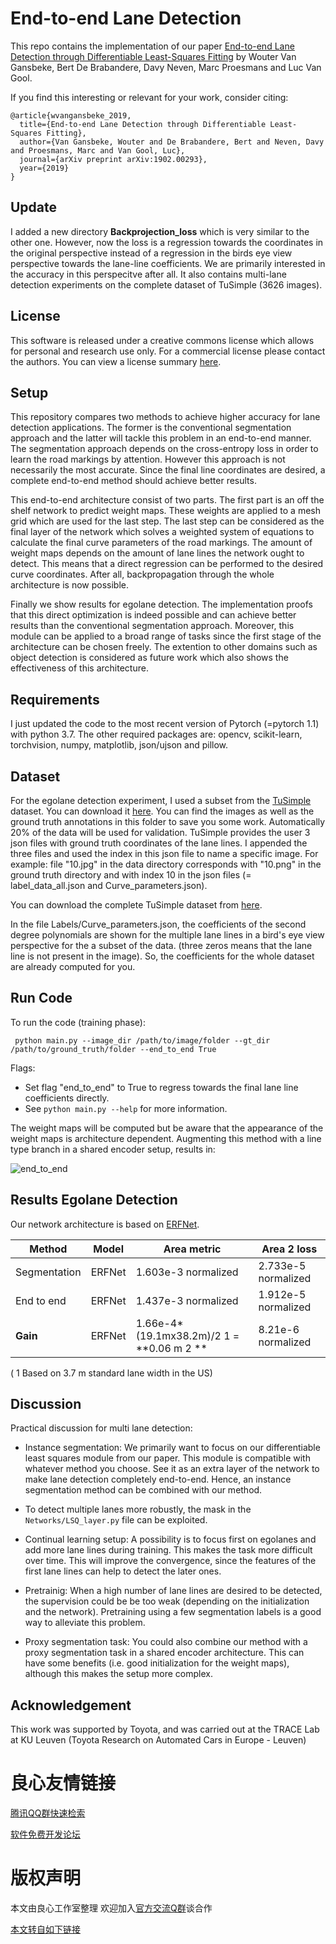 # End-to-end Lane Detection

This repo contains the implementation of our paper [End-to-end Lane Detection through Differentiable Least-Squares Fitting](http://u.720life.cn/g/ef50ff7c3b5c85de9d07d6f28fa05754a01cce459c01dab4bf1e52a2e8429d9d) by Wouter Van Gansbeke, Bert De Brabandere, Davy Neven, Marc Proesmans and Luc Van Gool.

If you find this interesting or relevant for your work, consider citing:
```
@article{wvangansbeke_2019,
  title={End-to-end Lane Detection through Differentiable Least-Squares Fitting},
  author={Van Gansbeke, Wouter and De Brabandere, Bert and Neven, Davy and Proesmans, Marc and Van Gool, Luc},
  journal={arXiv preprint arXiv:1902.00293},
  year={2019}
}
```
## Update
I added a new directory __Backprojection_loss__ which is very similar to the other one. However, now the loss is a regression towards the coordinates in the original perspective instead of a regression in the birds eye view perspective towards the lane-line coefficients. We are primarily interested in the accuracy in this perspecitve after all. It also contains multi-lane detection experiments on the complete dataset of TuSimple (3626 images). 

## License

This software is released under a creative commons license which allows for personal and research use only. For a commercial license please contact the authors. You can view a license summary [here](http://u.720life.cn/g/b77ee7bfee69ac84b98b830822d7c3101745d83bd4a1837b72c6c2d6388fe3d0d9ede201715a4545c4cc3cc2f7c778a9).

## Setup

This repository compares two methods to achieve higher accuracy for lane detection applications. The former is the conventional segmentation approach and the latter will tackle this problem in an end-to-end manner. The segmentation approach depends on the cross-entropy loss in order to learn the road markings by attention. However this approach is not necessarily the most accurate. Since the final line coordinates are desired, a complete end-to-end method should achieve better results.

This end-to-end architecture consist of two parts. The first part is an off the shelf network to predict weight maps. These weights are applied to a mesh grid which are used for the last step. The last step can be considered as the final layer of the network which solves a weighted system of equations to calculate the final curve parameters of the road markings. The amount of weight maps depends on the amount of lane lines the network ought to detect. This means that a direct regression can be performed to the desired curve coordinates. After all, backpropagation through the whole architecture is now possible.

Finally we show results for egolane detection. The implementation proofs that this direct optimization is indeed possible and can achieve better results than the conventional segmentation approach. Moreover, this module can be applied to a broad range of tasks since the first stage of the architecture can be chosen freely. The extention to other domains such as object detection is considered as future work which also shows the effectiveness of this architecture.

## Requirements

I just updated the code to the most recent version of Pytorch (=pytorch 1.1) with python 3.7.
The other required packages are: opencv, scikit-learn, torchvision, numpy, matplotlib, json/ujson and pillow.

## Dataset

For the egolane detection experiment, I used a subset from the [TuSimple](http://u.720life.cn/g/6c8ce04e76de4dec0ef97460854eb2b42b3b9eb55c03b16ef6297c4fe03c4c57) dataset. You can download it [here](http://u.720life.cn/g/3a38f42308c8ee71aa166c0591609e00180f4b51c3f0e4d083b64b9277a2588233ccd948f9f720aee66188402eac005decbac9a4979f7b564e755b66890cf84fe027de16e9a3e6e025d667c51c2f5b6fde0ec41db8b22438da3f882033ea7ab2). You can find the images as well as the ground truth annotations in this folder to save you some work. Automatically 20% of the data will be used for validation. TuSimple provides the user 3 json files with ground truth coordinates of the lane lines. I appended the three files and used the index in this  json file to name a specific image. For example: file "10.jpg" in the data directory corresponds with "10.png" in the ground truth directory and with index 10 in the json files (= label_data_all.json and Curve_parameters.json).

You can download the complete TuSimple dataset from [here](http://u.720life.cn/g/54145d0471d91890860f7f8463c030469ef48b7c5d15bb2c3a69a17c4b92c45e8eede0c9dbf59366cd2f7b11510eead9e8412f91aad124a96e974740f9c26c88).

In the file Labels/Curve_parameters.json, the coefficients of the second degree polynomials are shown for the multiple lane lines in a bird's eye view perspective for the a subset of the data. (three zeros means that the lane line is not present in the image). So, the coefficients for the whole dataset are already computed for you.

## Run Code
To run the code (training phase):

` python main.py --image_dir /path/to/image/folder --gt_dir /path/to/ground_truth/folder --end_to_end True`

Flags:
- Set flag "end_to_end" to True to regress towards the final lane line coefficients directly.
- See `python main.py --help` for more information.

The weight maps will be computed but be aware that the appearance of the weight maps is architecture dependent. Augmenting this method with a line type branch in a shared encoder setup, results in: 

![end_to_end](https://user-images.githubusercontent.com/9694230/51836593-12459400-2301-11e9-9d1b-37cbe936f8cc.gif)

## Results Egolane Detection 

Our network architecture is based on [ERFNet](http://u.720life.cn/g/54145d0471d91890860f7f8463c03046118d9a9a49930641da32d7e1390f4e709e41cac529ffaa4fae4e0c19831e4fa4).


| Method | Model | Area metric | Area 2  loss|
| --- | --- | --- | --- | 
| Segmentation | ERFNet | 1.603e-3 normalized | 2.733e-5  normalized |
| End to end | ERFNet | 1.437e-3 normalized| 1.912e-5 normalized | 
| **Gain** | ERFNet |1.66e-4\*(19.1mx38.2m)/2 1  = **0.06 m 2 ** | 8.21e-6 normalized |

( 1  Based on 3.7 m standard lane width in the US)


## Discussion

Practical discussion for multi lane detection:

- Instance segmentation: We primarily want to focus on our differentiable least squares module from our paper. This module is compatible with whatever method you choose. See it as an extra layer of the network to make lane detection completely end-to-end. Hence, an instance segmentation method can be combined with our method.

- To detect multiple lanes more robustly, the mask in the `Networks/LSQ_layer.py` file can be exploited.

- Continual learning setup: A possibility is to focus first on egolanes and add more lane lines during training. This makes the task more difficult over time. This will improve the convergence, since the features of the first lane lines can help to detect the later ones.

- Pretrainig: When a high number of lane lines are desired to be detected, the supervision could be be too weak (depending on the initialization and the network). Pretraining using a few segmentation labels is a good way to alleviate this problem.

- Proxy segmentation task: You could also combine our method with a proxy segmentation task in a shared encoder architecture. This can have some benefits (i.e. good initialization for the weight maps), although this makes the setup more complex.

## Acknowledgement
This work was supported by Toyota, and was carried out at the TRACE Lab at KU Leuven (Toyota Research on Automated Cars in Europe - Leuven)



 # 良心友情链接

[腾讯QQ群快速检索](http://u.720life.cn/s/8cf73f7c)

[软件免费开发论坛](http://u.720life.cn/s/bbb01dc0)

# 版权声明 

本文由良心工作室整理 欢迎加入[官方交流Q群](https://u.720life.cn/s/f2316816)谈合作

[本文转自如下链接](http://u.720life.cn/g/2e71d0f0a5c601172267ba20d3a43c6ea2efa92f99d4b9e57f8572706b93e67421c25b633c313d0c332a5af4b813e0ca8763b424a69ecf8f96b1a002026df492f2d9e5b0ecc6ddf7b460a3f4cdf1a239)